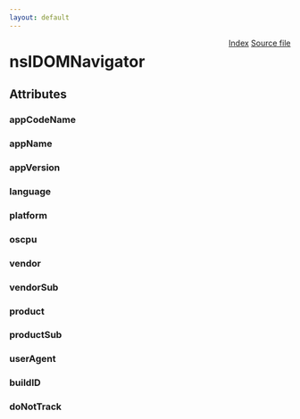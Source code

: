 ```yaml
---
layout: default
---
```

<div class='links' style='float:right'><a href="../index.html">Index</a>
<a href="http://dxr.mozilla.org/mozilla-central/source/dom/interfaces/base/nsIDOMNavigator.idl">Source file</a>
</div>

# nsIDOMNavigator #

## Attributes ##

### appCodeName ###

### appName ###

### appVersion ###

### language ###

### platform ###

### oscpu ###

### vendor ###

### vendorSub ###

### product ###

### productSub ###

### userAgent ###

### buildID ###

### doNotTrack ###
